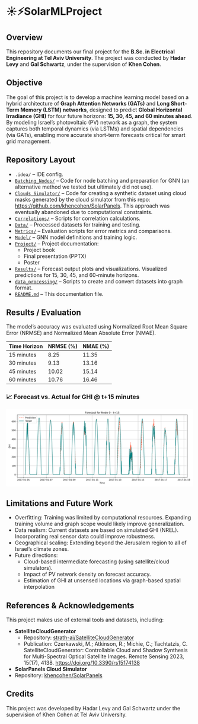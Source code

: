 # ☀️⚡SolarMLProject
## Overview
This repository documents our final project for the **B.Sc. in Electrical Engineering at Tel Aviv University**.
The project was conducted by **Hadar Levy** and **Gal Schwartz**, under the supervision of **Khen Cohen**.

## Objective
The goal of this project is to develop a machine learning model based on a hybrid architecture of **Graph Attention Networks (GATs)** and **Long Short-Term Memory (LSTM) networks**, designed to predict **Global Horizontal Irradiance (GHI)** for four future horizons: **15, 30, 45, and 60 minutes ahead**.
By modeling Israel’s photovoltaic (PV) network as a graph, the system captures both temporal dynamics (via LSTMs) and spatial dependencies (via GATs), enabling more accurate short-term forecasts critical for smart grid management.

## Repository Layout
- `.idea/` – IDE config.
- [`Batching_Nodes/`](./Batching_Nodes) – Code for node batching and preparation for GNN (an alternative method we tested but ultimately did not use).
- [`Clouds_Simulator/`](./Clouds_Simulator) – Code for creating a synthetic dataset using cloud masks generated by the cloud simulator from this repo: https://github.com/khencohen/SolarPanels. This approach was eventually abandoned due to computational constraints.
- [`Correlations/`](./Correlations) – Scripts for correlation calculations.
- [`Data/`](./Data) – Processed datasets for training and testing.
- [`Metrics/`](./Metrics) – Evaluation scripts for error metrics and comparisons.
- [`Model/`](./Model) – GNN model definitions and training logic.
- [`Project/`](./Project) – Project documentation:
  - Project book
  - Final presentation (PPTX)
  - Poster
- [`Results/`](./Results) – Forecast output plots and visualizations. Visualized predictions for 15, 30, 45, and 60-minute horizons.
- [`data_processing/`](./data_proccessing) – Scripts to create and convert datasets into graph format.
- [`README.md`](./README.md) – This documentation file.

## Results / Evaluation
The model’s accuracy was evaluated using Normalized Root Mean Square Error (NRMSE) and Normalized Mean Absolute Error (NMAE).

| Time Horizon | NRMSE (%) | NMAE (%) |
|--------------|-----------|----------|
| 15 minutes   |    8.25   |   11.35  |
| 30 minutes   |    9.13   |   13.16  |
| 45 minutes   |    10.02  |   15.14  |
| 60 minutes   |    10.76  |   16.46  |

### 📈 Forecast vs. Actual for GHI @ t+15 minutes
![Actual Versus Prediction for 15 minutes forecasting](Results/+15/forecast_node0_t+15.png)

## Limitations and Future Work
- Overfitting: Training was limited by computational resources. Expanding training volume and graph scope would likely improve generalization.
- Data realism: Current datasets are based on simulated GHI (NREL). Incorporating real sensor data could improve robustness.
- Geographical scaling: Extending beyond the Jerusalem region to all of Israel’s climate zones.
- Future directions:
  - Cloud-based intermediate forecasting (using satellite/cloud simulators).
  - Impact of PV network density on forecast accuracy.
  - Estimation of GHI at unsensed locations via graph-based spatial interpolation

## References & Acknowledgements
This project makes use of external tools and datasets, including:
- **SatelliteCloudGenerator**
  - Repository: [strath-ai/SatelliteCloudGenerator](https://github.com/strath-ai/SatelliteCloudGenerator)  
  - Publication: Czerkawski, M.; Atkinson, R.; Michie, C.; Tachtatzis, C. SatelliteCloudGenerator: Controllable Cloud and Shadow Synthesis for Multi-Spectral Optical Satellite Images. Remote Sensing 2023, 15(17), 4138. https://doi.org/10.3390/rs15174138
 - **SolarPanels Cloud Simulator**
  - Repository: [khencohen/SolarPanels](https://github.com/khencohen/SolarPanels)  

## Credits
This project was developed by Hadar Levy and Gal Schwartz under the supervision of Khen Cohen at Tel Aviv University.
